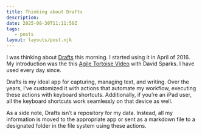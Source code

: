 ```yaml
---
title: Thinking about Drafts
description:
date: 2025-08-30T11:11:50Z
tags:
   - posts
layout: layouts/post.njk
---
```


I was thinking about [Drafts](https://getdrafts.com) this morning. I started using it in April of 2016. My introduction was the this [Agile Tortoise Video](https://www.youtube.com/watch?v=A5062ZW0GGA) with David Sparks. I have used every day since. 

Drafts is my ideal app for capturing, managing text, and writing. Over the years, I’ve customized it with actions that automate my workflow, executing these actions with keyboard shortcuts. Additionally, if you’re an iPad user, all the keyboard shortcuts work seamlessly on that device as well.

As a side note, Drafts isn’t a repository for my data. Instead, all my information is moved to the appropriate app or sent as a markdown file to a designated folder in the file system using these actions. 